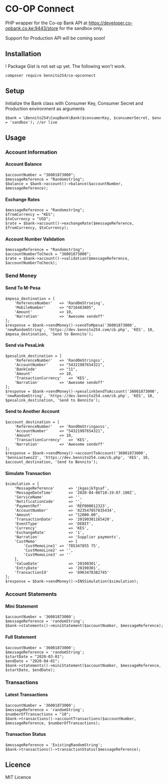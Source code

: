 # CO-OP Connect
PHP wrapper for the Co-op Bank API at https://developer.co-opbank.co.ke:9443/store for the sandbox only.

Support for Production API will be coming soon!

## Installation
! Package Gist is not set up yet. The following won't work.
```$cli
composer require bennito254/co-opconnect
```

## Setup
Initialize the Bank class with Consumer Key, Consumer Secret and Production environment as arguments
```$php
$bank = \Bennito254\CoopBank\Bank($consumerKey, $consumerSecret, $env = 'sandbox'); //or live
```

## Usage
### Account Information
#### Account Balance
```$xslt
$accountNumber = "36001873000";
$messageReference = "Randomstr1ng";
$balance = $bank->account()->balance($accountNumber, $messageReference);
```
#### Exchange Rates
```$xslt
$messageReference = "Randomstr1ng";
$fromCurrency = "KES";
$toCurrency = "USD";
$rate = $bank->account()->exchangeRate($messageReference, $fromCurrency, $toCurrency);
```

#### Account Number Validation
```$xslt
$messageReference = "Randomstr1ng";
$accountNumberToCheck = "36001873000";
$rate = $bank->account()->validation($messageReference, $accountNumberToCheck);
```

### Send Money
#### Send To M-Pesa
```$xslt
$mpesa_destination = [
    'ReferenceNumber'   => 'Rand0mStrseing',
    'MobileNumber'      => "0716483805",
    'Amount'            => 10,
    'Narration'         => 'Awesome sendoff'
];
$response = $bank->sendMoney()->sendToMpesa('36001873000', 'newRandomString', 'https://dev.bennito254.com/cb.php', 'KES', 10, $mpesa_destination, 'Send to Bennito');
```

#### Send via PesaLink
```$xslt
$pesalink_destination = [
    'ReferenceNumber'   => 'Rand0mStringss',
    'AccountNumber'     => "54321987654321",
    'BankCode'          => "11",
    'Amount'            => 10,
    'TransactionCurrency'   => 'KES',
    'Narration'         => 'Awesome sendoff'
];
$response = $bank->sendMoney()->pesalinkSendToAccount('36001873000', 'newRandomString', 'https://dev.bennito254.com/cb.php', 'KES', 10, $pesalink_destination, 'Send to Bennito');
```

#### Send to Another Account
```$xslt
$account_destination = [
    'ReferenceNumber'   => 'Rand0mStringasss',
    'AccountNumber'     => "54321987654321",
    'Amount'            => 10,
    'TransactionCurrency'   => 'KES',
    'Narration'         => 'Awesome sendoff'
];
$response = $bank->sendMoney()->accountToAccount('36001873000', 'benniastweo23', 'https://dev.bennito254.com/cb.php', 'KES', 10, $account_destination, 'Send to Bennito');
```

#### Simulate Transaction
```$xslt
$simulation = [
    'MessageReference'      => 'jkgasjkfgsaf',
    'MessageDateTime'       => '2020-04-06T10:19:07.100Z',
    'ServiceName'           => '',
    'NotificationCode'      => '',
    'PaymentRef'            => 'REF000012323',
    'AccountNumber'         => '823547857835434',
    'Amount'                => "12000.00",
    'TransactionDate'       => '20190301165420',
    'EventType'             => 'DEBIT',
    'Currency'              => 'KES',
    'ExchangeRate'          => '1',
    'Narration'             => 'Supplier payments',
    'CustMemo'              => [
        'CustMemoLine1' => '785347855 75',
        'CustMemoLine2' => '',
        'CustMemoLine3' => ''
    ],
    'ValueDate'             => '20190301',
    'EntryDate'             => '20190301',
    'TransactionId'         => '8963478382745'
];
$response = $bank->sendMoney()->INSSimulation($simulation);
```

### Account Statements
#### Mini Statement
```$xslt
$accountNumber = '36001873000';
$messageReference = 'randomString';
$bank->statements()->miniStatement($accountNumber, $messageReference);
```
#### Full Statement
```$xslt
$accountNumber = '36001873000';
$messageReference = 'randomString';
$startDate = "2020-03-01";
$endDate = "2020-04-01";
$bank->statements()->miniStatement($accountNumber, $messageReference, $startDate, $endDate);
```

### Transactions
#### Latest Transactions
```$xslt
$accountNumber = '36001873000';
$messageReference = 'randomString';
$numberOfTransactions = "10";
$bank->transactions()->accountTransactions($accountNumber, $messageReference, $numberOfTransactions);
```

#### Transaction Status
```$xslt
$messageReference = 'ExistingRandomString';
$bank->transactions()->transactionStatus($messageReference);
```

## Licence
MIT Licence